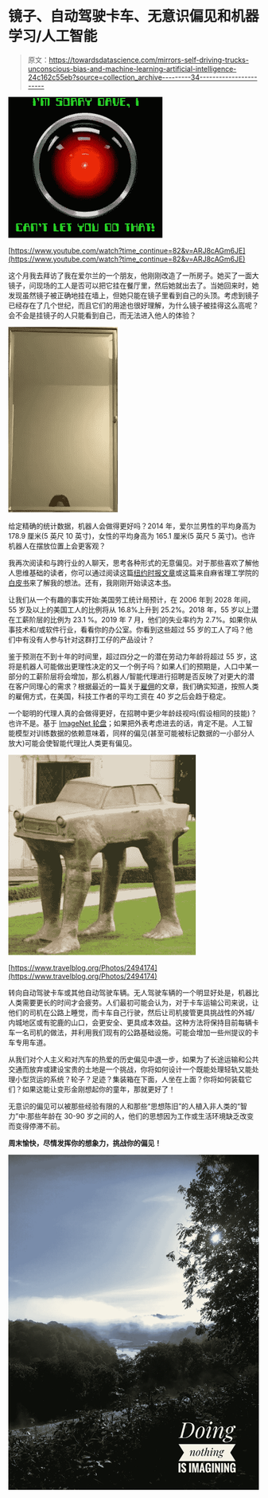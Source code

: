 # 镜子、自动驾驶卡车、无意识偏见和机器学习/人工智能

> 原文：<https://towardsdatascience.com/mirrors-self-driving-trucks-unconscious-bias-and-machine-learning-artificial-intelligence-24c162c55eb?source=collection_archive---------34----------------------->

![](img/8d8d07d1b77090b31b95697a26d3d864.png)

[https://www.youtube.com/watch?time_continue=82&v=ARJ8cAGm6JE](https://www.youtube.com/watch?time_continue=82&v=ARJ8cAGm6JE)

这个月我去拜访了我在爱尔兰的一个朋友，他刚刚改造了一所房子。她买了一面大镜子，问现场的工人是否可以把它挂在餐厅里，然后她就出去了。当她回来时，她发现虽然镜子被正确地挂在墙上，但她只能在镜子里看到自己的头顶。考虑到镜子已经存在了几个世纪，而且它们的用途也很好理解，为什么镜子被挂得这么高呢？会不会是挂镜子的人只能看到自己，而无法进入他人的体验？

![](img/90c5f2d163aa1c35ed76241fbf1b877c.png)

给定精确的统计数据，机器人会做得更好吗？2014 年，爱尔兰男性的平均身高为 178.9 厘米(5 英尺 10 英寸)，女性的平均身高为 165.1 厘米(5 英尺 5 英寸)。也许机器人在摆放位置上会更客观？

我再次阅读和与跨行业的人聊天，思考各种形式的无意偏见。对于那些喜欢了解他人思维基础的读者，你可以通过阅读这篇[纽约时报文章](https://www.nytimes.com/2019/09/20/arts/design/imagenet-trevor-paglen-ai-facial-recognition.html)或这篇来自麻省理工学院的[白皮书](https://workofthefuture.mit.edu/sites/default/files/2019-09/WorkoftheFuture_Report_Shaping_Technology_and_Institutions.pdf?utm_medium=email&utm_source=topic+optin&utm_campaign=awareness&utm_content=20190923+ai+nl&mkt_tok=eyJpIjoiWWpZNVlUQTVZemxpTWpWaiIsInQiOiJWQXZJZlBVbTdibzU3XC9sSkFkMk5JWXlhUUZwRGxURWloNkhIcU41MVllVGV3NDR1TjZKczNhUlZhMWVmcmNMSlErU05LZ0RoQzJsYytrYk8xdGdIQmJxMDRubDNqMTNtWEY0YlZKRmdobHRlQjhrYXNrbDVGTzhJcHFLU2FKVXkifQ%3D%3D)来了解我的想法。还有，我刚刚开始读这本[书](https://www.penguinrandomhouse.com/books/603982/rebooting-ai-by-gary-marcus-and-ernest-davis/9781524748258/)。

让我们从一个有趣的事实开始:美国劳工统计局预计，在 2006 年到 2028 年间，55 岁及以上的美国工人的比例将从 16.8%上升到 25.2%。2018 年，55 岁以上潜在工薪阶层的比例为 23.1 %。2019 年 7 月，他们的失业率约为 2.7%。如果你从事技术和/或软件行业，看看你的办公室。你看到这些超过 55 岁的工人了吗？他们中有没有人参与针对这群打工仔的产品设计？

鉴于预测在不到十年的时间里，超过四分之一的潜在劳动力年龄将超过 55 岁，这将是机器人可能做出更理性决定的又一个例子吗？如果人们的预期是，人口中某一部分的工薪阶层将会增加，那么机器人/智能代理进行招聘是否反映了对更大的潜在客户同理心的需求？根据最近的一篇关于[雇佣](https://hired.com/page/state-of-salaries/average-tech-salary-by-age)的文章，我们确实知道，按照人类的雇佣方式，在美国，科技工作者的平均工资在 40 岁之后会趋于稳定。

一个聪明的代理人真的会做得更好，在招聘中更少年龄歧视吗(假设相同的技能)？也许不是。基于 [ImageNet 轮盘](https://imagenet-roulette.paglen.com/)；如果把外表考虑进去的话，肯定不是。人工智能模型对训练数据的依赖意味着，同样的偏见(甚至可能被标记数据的一小部分人放大)可能会使智能代理比人类更有偏见。

![](img/4ecdf40d9a93c01a4bfc03ee086316f6.png)

[https://www.travelblog.org/Photos/2494174](https://www.travelblog.org/Photos/2494174)

转向自动驾驶卡车或其他自动驾驶车辆。无人驾驶车辆的一个明显好处是，机器比人类需要更长的时间才会疲劳。人们最初可能会认为，对于卡车运输公司来说，让他们的司机在公路上睡觉，而卡车自己行驶，然后让司机接管更具挑战性的外城/内城地区或有驼鹿的山口，会更安全、更具成本效益。这种方法将保持目前每辆卡车一名司机的做法，并利用我们现有的公路基础设施。可能会增加一些州提议的卡车专用车道。

从我们对个人主义和对汽车的热爱的历史偏见中退一步，如果为了长途运输和公共交通而放弃或建设宝贵的土地是一个挑战，你将如何设计一个既能处理轻轨又能处理小型货运的系统？轮子？足迹？集装箱在下面，人坐在上面？你将如何装载它们？如果这能让变形金刚想起你的童年，那就更好了！

无意识的偏见可以被那些经验有限的人和那些“思想陈旧”的人植入非人类的“智力”中:那些年龄在 30-90 岁之间的人，他们的思想因为工作或生活环境缺乏改变而变得停滞不前。

**周末愉快，尽情发挥你的想象力，挑战你的偏见！**

![](img/406037359435009991e5e3225ea31ad8.png)